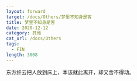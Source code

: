 ```yaml
---
layout: forward
target: /docs/Others/梦里不知身是客
title: 梦里不知身是客
date: 2020-12-12
category: 其他
cat_url: /docs/Others
tags: 
  - FIN
length: 3008
---
```


东方纤云把人放到床上，本该就此离开，却又舍不得动。
